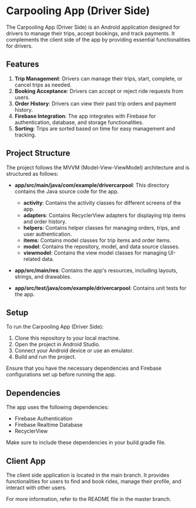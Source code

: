 # Carpooling App (Driver Side)

The Carpooling App (Driver Side) is an Android application designed for drivers to manage their trips, accept bookings, and track payments. It complements the client side of the app by providing essential functionalities for drivers.

## Features

1. **Trip Management**: Drivers can manage their trips, start, complete, or cancel trips as needed.
2. **Booking Acceptance**: Drivers can accept or reject ride requests from users.
3. **Order History**: Drivers can view their past trip orders and payment history.
4. **Firebase Integration**: The app integrates with Firebase for authentication, database, and storage functionalities.
5. **Sorting**: Trips are sorted based on time for easy management and tracking.

## Project Structure

The project follows the MVVM (Model-View-ViewModel) architecture and is structured as follows:

- **app/src/main/java/com/example/drivercarpool**: This directory contains the Java source code for the app.
  - **activity**: Contains the activity classes for different screens of the app.
  - **adapters**: Contains RecyclerView adapters for displaying trip items and order history.
  - **helpers**: Contains helper classes for managing orders, trips, and user authentication.
  - **items**: Contains model classes for trip items and order items.
  - **model**: Contains the repository, model, and data source classes.
  - **viewmodel**: Contains the view model classes for managing UI-related data.
  
- **app/src/main/res**: Contains the app's resources, including layouts, strings, and drawables.

- **app/src/test/java/com/example/drivercarpool**: Contains unit tests for the app.

## Setup

To run the Carpooling App (Driver Side):

1. Clone this repository to your local machine.
2. Open the project in Android Studio.
3. Connect your Android device or use an emulator.
4. Build and run the project.

Ensure that you have the necessary dependencies and Firebase configurations set up before running the app.

## Dependencies

The app uses the following dependencies:

- Firebase Authentication
- Firebase Realtime Database
- RecyclerView

Make sure to include these dependencies in your build.gradle file.

## Client App

The client side application is located in the main branch. It provides functionalities for users to find and book rides, manage their profile, and interact with other users.

For more information, refer to the README file in the master branch.

